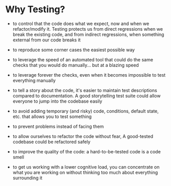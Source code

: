 # Why Testing?

- to control that the code does what we expect, now and when we refactor/modify it. Testing protects us from direct regressions when we break the existing code, and from indirect regressions, when something external from our code breaks it

- to reproduce some corner cases the easiest possible way

- to leverage the speed of an automated tool that could do the same checks that you would do manually... but at a blazing speed

- to leverage forever the checks, even when it becomes impossible to test everything manually

- to tell a story about the code, it's easier to maintain test descriptions compared to documentation. A good storytelling test suite could allow everyone to jump into the codebase easily

- to avoid adding temporary (and risky) code, conditions, default state, etc. that allows you to test something

- to prevent problems instead of facing them

- to allow ourselves to refactor the code without fear, A good-tested codebase could be refactored safely

- to improve the quality of the code: a hard-to-be-tested code is a code smell

- to get us working with a lower cognitive load, you can concentrate on what you are working on without thinking too much about everything surrounding it
